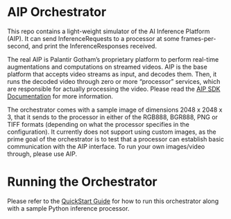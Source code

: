 AIP Orchestrator
================

This repo contains a light-weight simulator of the AI Inference Platform (AIP). It can send InferenceRequests to a processor at some frames-per-second, and print the InferenceResponses received.

The real AIP is Palantir Gotham’s proprietary platform to perform real-time augmentations and computations on streamed videos. AIP is the base platform that accepts video streams as input, and decodes them. Then, it runs the decoded video through zero or more “processor” services, which are responsible for actually processing the video. Please read the [AIP SDK Documentation](https://palantir.github.io/aip-sdk/introduction) for more information.

The orchestrator comes with a sample image of dimensions 2048 x 2048 x 3, that it sends to the processor in either of the RGB888, BGR888, PNG or TIFF formats (depending on what the processor specifies in the configuration). It currently does not support using custom images, as the prime goal of the orchestrator is to test that a processor can establish basic communication with the AIP interface. To run your own images/video through, please use AIP.

Running the Orchestrator
========================

Please refer to the [QuickStart Guide](https://palantir.github.io/aip-sdk/quickstart) for how to run this orchestrator along with a sample Python inference processor.
